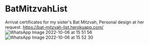 ﻿# BatMitzvahList
Arrival certificates for my sister's Bat Mitzvah,
Personal design at her request.
https://bat-mitzvah-list.herokuapp.com/
![WhatsApp Image 2022-10-06 at 15 51 56](https://user-images.githubusercontent.com/87426478/194317609-9886e118-29e7-4dfe-b665-82fc2afb016c.jpeg)
![WhatsApp Image 2022-10-06 at 15 52 30](https://user-images.githubusercontent.com/87426478/194317584-f3373faa-f61f-4fd9-a171-2a652a7640ea.jpeg)

